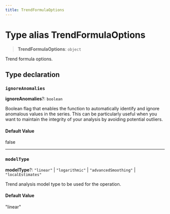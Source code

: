 ```yaml
---
title: TrendFormulaOptions
---
```


# Type alias TrendFormulaOptions

> **TrendFormulaOptions**: `object`

Trend formula options.

## Type declaration

### `ignoreAnomalies`

**ignoreAnomalies**?: `boolean`

Boolean flag that enables the function to automatically identify and ignore
anomalous values in the series. This can be particularly useful when you want
to maintain the integrity of your analysis by avoiding potential outliers.

#### Default Value

false

***

### `modelType`

**modelType**?: `"linear"` \| `"logarithmic"` \| `"advancedSmoothing"` \| `"localEstimates"`

Trend analysis model type to be used for the operation.

#### Default Value

"linear"

